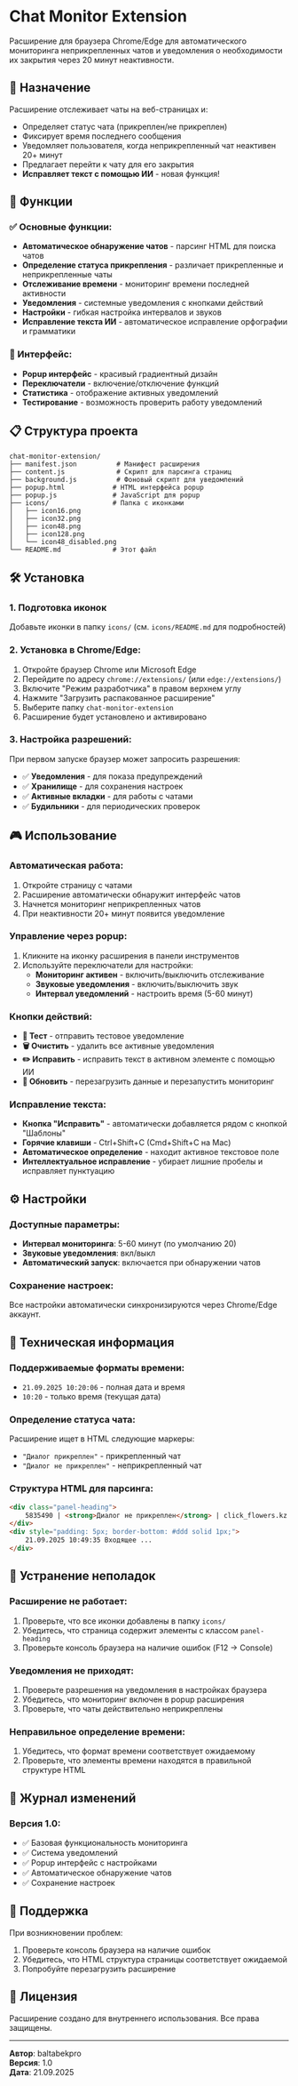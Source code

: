 # Chat Monitor Extension

Расширение для браузера Chrome/Edge для автоматического мониторинга неприкрепленных чатов и уведомления о необходимости их закрытия через 20 минут неактивности.

## 🎯 Назначение

Расширение отслеживает чаты на веб-страницах и:
- Определяет статус чата (прикреплен/не прикреплен)
- Фиксирует время последнего сообщения
- Уведомляет пользователя, когда неприкрепленный чат неактивен 20+ минут
- Предлагает перейти к чату для его закрытия
- **Исправляет текст с помощью ИИ** - новая функция!

## 🚀 Функции

### ✅ Основные функции:
- **Автоматическое обнаружение чатов** - парсинг HTML для поиска чатов
- **Определение статуса прикрепления** - различает прикрепленные и неприкрепленные чаты
- **Отслеживание времени** - мониторинг времени последней активности
- **Уведомления** - системные уведомления с кнопками действий
- **Настройки** - гибкая настройка интервалов и звуков
- **Исправление текста ИИ** - автоматическое исправление орфографии и грамматики

### 🎨 Интерфейс:
- **Popup интерфейс** - красивый градиентный дизайн
- **Переключатели** - включение/отключение функций
- **Статистика** - отображение активных уведомлений
- **Тестирование** - возможность проверить работу уведомлений

## 📋 Структура проекта

```
chat-monitor-extension/
├── manifest.json          # Манифест расширения
├── content.js             # Скрипт для парсинга страниц
├── background.js          # Фоновый скрипт для уведомлений
├── popup.html            # HTML интерфейса popup
├── popup.js              # JavaScript для popup
├── icons/                # Папка с иконками
│   ├── icon16.png
│   ├── icon32.png
│   ├── icon48.png
│   ├── icon128.png
│   └── icon48_disabled.png
└── README.md             # Этот файл
```

## 🛠 Установка

### 1. Подготовка иконок
Добавьте иконки в папку `icons/` (см. `icons/README.md` для подробностей)

### 2. Установка в Chrome/Edge:
1. Откройте браузер Chrome или Microsoft Edge
2. Перейдите по адресу `chrome://extensions/` (или `edge://extensions/`)
3. Включите "Режим разработчика" в правом верхнем углу
4. Нажмите "Загрузить распакованное расширение"
5. Выберите папку `chat-monitor-extension`
6. Расширение будет установлено и активировано

### 3. Настройка разрешений:
При первом запуске браузер может запросить разрешения:
- ✅ **Уведомления** - для показа предупреждений
- ✅ **Хранилище** - для сохранения настроек
- ✅ **Активные вкладки** - для работы с чатами
- ✅ **Будильники** - для периодических проверок

## 🎮 Использование

### Автоматическая работа:
1. Откройте страницу с чатами
2. Расширение автоматически обнаружит интерфейс чатов
3. Начнется мониторинг неприкрепленных чатов
4. При неактивности 20+ минут появится уведомление

### Управление через popup:
1. Кликните на иконку расширения в панели инструментов
2. Используйте переключатели для настройки:
   - **Мониторинг активен** - включить/выключить отслеживание
   - **Звуковые уведомления** - включить/выключить звук
   - **Интервал уведомлений** - настроить время (5-60 минут)

### Кнопки действий:
- **🧪 Тест** - отправить тестовое уведомление
- **🗑️ Очистить** - удалить все активные уведомления
- **✏️ Исправить** - исправить текст в активном элементе с помощью ИИ
- **🔄 Обновить** - перезагрузить данные и перезапустить мониторинг

### Исправление текста:
- **Кнопка "Исправить"** - автоматически добавляется рядом с кнопкой "Шаблоны"
- **Горячие клавиши** - Ctrl+Shift+C (Cmd+Shift+C на Mac)
- **Автоматическое определение** - находит активное текстовое поле
- **Интеллектуальное исправление** - убирает лишние пробелы и исправляет пунктуацию

## ⚙️ Настройки

### Доступные параметры:
- **Интервал мониторинга**: 5-60 минут (по умолчанию 20)
- **Звуковые уведомления**: вкл/выкл
- **Автоматический запуск**: включается при обнаружении чатов

### Сохранение настроек:
Все настройки автоматически синхронизируются через Chrome/Edge аккаунт.

## 🔧 Техническая информация

### Поддерживаемые форматы времени:
- `21.09.2025 10:20:06` - полная дата и время
- `10:20` - только время (текущая дата)

### Определение статуса чата:
Расширение ищет в HTML следующие маркеры:
- `"Диалог прикреплен"` - прикрепленный чат
- `"Диалог не прикреплен"` - неприкрепленный чат

### Структура HTML для парсинга:
```html
<div class="panel-heading">
    5835490 | <strong>Диалог не прикреплен</strong> | click_flowers.kz
</div>
<div style="padding: 5px; border-bottom: #ddd solid 1px;">
    21.09.2025 10:49:35 Входящее ...
</div>
```

## 🐛 Устранение неполадок

### Расширение не работает:
1. Проверьте, что все иконки добавлены в папку `icons/`
2. Убедитесь, что страница содержит элементы с классом `panel-heading`
3. Проверьте консоль браузера на наличие ошибок (F12 → Console)

### Уведомления не приходят:
1. Проверьте разрешения на уведомления в настройках браузера
2. Убедитесь, что мониторинг включен в popup расширения
3. Проверьте, что чаты действительно неприкреплены

### Неправильное определение времени:
1. Убедитесь, что формат времени соответствует ожидаемому
2. Проверьте, что элементы времени находятся в правильной структуре HTML

## 📝 Журнал изменений

### Версия 1.0:
- ✅ Базовая функциональность мониторинга
- ✅ Система уведомлений
- ✅ Popup интерфейс с настройками
- ✅ Автоматическое обнаружение чатов
- ✅ Сохранение настроек

## 🤝 Поддержка

При возникновении проблем:
1. Проверьте консоль браузера на наличие ошибок
2. Убедитесь, что HTML структура страницы соответствует ожидаемой
3. Попробуйте перезагрузить расширение

## 📜 Лицензия

Расширение создано для внутреннего использования. Все права защищены.

---

**Автор**: baltabekpro  
**Версия**: 1.0  
**Дата**: 21.09.2025